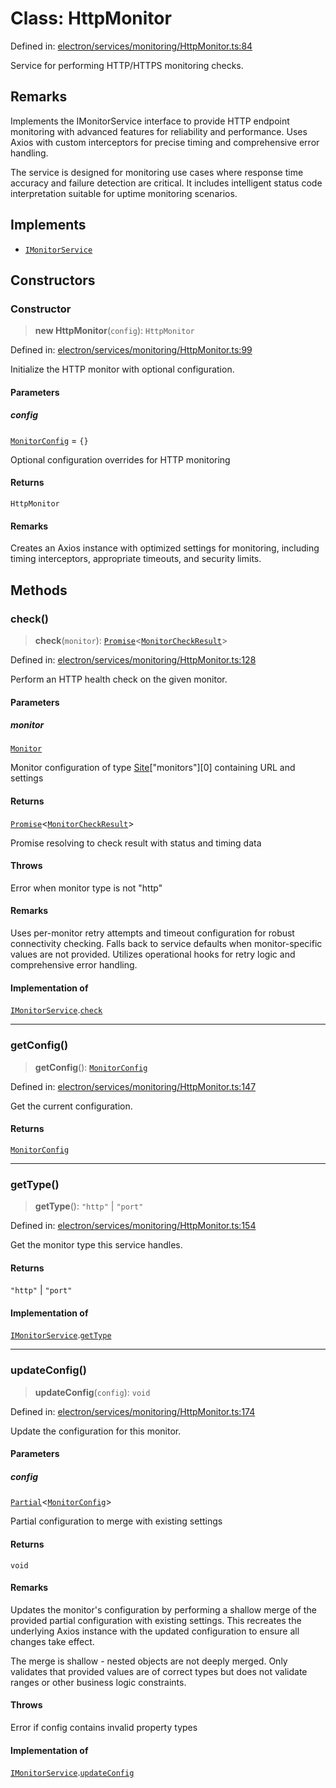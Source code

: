 # Class: HttpMonitor

Defined in: [electron/services/monitoring/HttpMonitor.ts:84](https://github.com/Nick2bad4u/Uptime-Watcher/blob/dca5483e793478722cd3e6e125cafcec5fc771f0/electron/services/monitoring/HttpMonitor.ts#L84)

Service for performing HTTP/HTTPS monitoring checks.

## Remarks

Implements the IMonitorService interface to provide HTTP endpoint monitoring
with advanced features for reliability and performance. Uses Axios with custom
interceptors for precise timing and comprehensive error handling.

The service is designed for monitoring use cases where response time accuracy
and failure detection are critical. It includes intelligent status code
interpretation suitable for uptime monitoring scenarios.

## Implements

- [`IMonitorService`](../../types/interfaces/IMonitorService.md)

## Constructors

### Constructor

> **new HttpMonitor**(`config`): `HttpMonitor`

Defined in: [electron/services/monitoring/HttpMonitor.ts:99](https://github.com/Nick2bad4u/Uptime-Watcher/blob/dca5483e793478722cd3e6e125cafcec5fc771f0/electron/services/monitoring/HttpMonitor.ts#L99)

Initialize the HTTP monitor with optional configuration.

#### Parameters

##### config

[`MonitorConfig`](../../types/interfaces/MonitorConfig.md) = `{}`

Optional configuration overrides for HTTP monitoring

#### Returns

`HttpMonitor`

#### Remarks

Creates an Axios instance with optimized settings for monitoring,
including timing interceptors, appropriate timeouts, and security limits.

## Methods

### check()

> **check**(`monitor`): [`Promise`](https://developer.mozilla.org/docs/Web/JavaScript/Reference/Global_Objects/Promise)\<[`MonitorCheckResult`](../../types/interfaces/MonitorCheckResult.md)\>

Defined in: [electron/services/monitoring/HttpMonitor.ts:128](https://github.com/Nick2bad4u/Uptime-Watcher/blob/dca5483e793478722cd3e6e125cafcec5fc771f0/electron/services/monitoring/HttpMonitor.ts#L128)

Perform an HTTP health check on the given monitor.

#### Parameters

##### monitor

[`Monitor`](../../../../../shared/types/interfaces/Monitor.md)

Monitor configuration of type [Site](../../../../../shared/types/interfaces/Site.md)["monitors"][0] containing URL and settings

#### Returns

[`Promise`](https://developer.mozilla.org/docs/Web/JavaScript/Reference/Global_Objects/Promise)\<[`MonitorCheckResult`](../../types/interfaces/MonitorCheckResult.md)\>

Promise resolving to check result with status and timing data

#### Throws

Error when monitor type is not "http"

#### Remarks

Uses per-monitor retry attempts and timeout configuration for robust
connectivity checking. Falls back to service defaults when monitor-specific
values are not provided. Utilizes operational hooks for retry logic and
comprehensive error handling.

#### Implementation of

[`IMonitorService`](../../types/interfaces/IMonitorService.md).[`check`](../../types/interfaces/IMonitorService.md#check)

***

### getConfig()

> **getConfig**(): [`MonitorConfig`](../../types/interfaces/MonitorConfig.md)

Defined in: [electron/services/monitoring/HttpMonitor.ts:147](https://github.com/Nick2bad4u/Uptime-Watcher/blob/dca5483e793478722cd3e6e125cafcec5fc771f0/electron/services/monitoring/HttpMonitor.ts#L147)

Get the current configuration.

#### Returns

[`MonitorConfig`](../../types/interfaces/MonitorConfig.md)

***

### getType()

> **getType**(): `"http"` \| `"port"`

Defined in: [electron/services/monitoring/HttpMonitor.ts:154](https://github.com/Nick2bad4u/Uptime-Watcher/blob/dca5483e793478722cd3e6e125cafcec5fc771f0/electron/services/monitoring/HttpMonitor.ts#L154)

Get the monitor type this service handles.

#### Returns

`"http"` \| `"port"`

#### Implementation of

[`IMonitorService`](../../types/interfaces/IMonitorService.md).[`getType`](../../types/interfaces/IMonitorService.md#gettype)

***

### updateConfig()

> **updateConfig**(`config`): `void`

Defined in: [electron/services/monitoring/HttpMonitor.ts:174](https://github.com/Nick2bad4u/Uptime-Watcher/blob/dca5483e793478722cd3e6e125cafcec5fc771f0/electron/services/monitoring/HttpMonitor.ts#L174)

Update the configuration for this monitor.

#### Parameters

##### config

[`Partial`](https://www.typescriptlang.org/docs/handbook/utility-types.html#partialtype)\<[`MonitorConfig`](../../types/interfaces/MonitorConfig.md)\>

Partial configuration to merge with existing settings

#### Returns

`void`

#### Remarks

Updates the monitor's configuration by performing a shallow merge of the provided
partial configuration with existing settings. This recreates the underlying Axios
instance with the updated configuration to ensure all changes take effect.

The merge is shallow - nested objects are not deeply merged. Only validates
that provided values are of correct types but does not validate ranges or
other business logic constraints.

#### Throws

Error if config contains invalid property types

#### Implementation of

[`IMonitorService`](../../types/interfaces/IMonitorService.md).[`updateConfig`](../../types/interfaces/IMonitorService.md#updateconfig)
